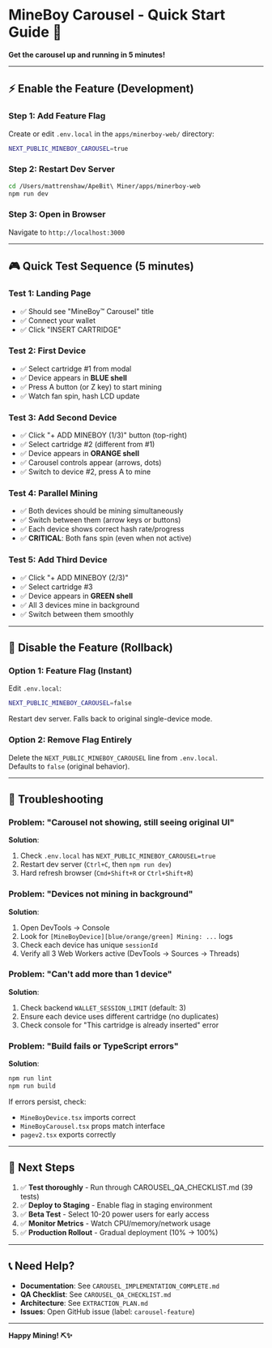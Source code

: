 # MineBoy Carousel - Quick Start Guide 🚀

**Get the carousel up and running in 5 minutes!**

---

## ⚡ Enable the Feature (Development)

### Step 1: Add Feature Flag
Create or edit `.env.local` in the `apps/minerboy-web/` directory:

```bash
NEXT_PUBLIC_MINEBOY_CAROUSEL=true
```

### Step 2: Restart Dev Server
```bash
cd /Users/mattrenshaw/ApeBit\ Miner/apps/minerboy-web
npm run dev
```

### Step 3: Open in Browser
Navigate to `http://localhost:3000`

---

## 🎮 Quick Test Sequence (5 minutes)

### Test 1: Landing Page
- ✅ Should see "MineBoy™ Carousel" title
- ✅ Connect your wallet
- ✅ Click "INSERT CARTRIDGE"

### Test 2: First Device
- ✅ Select cartridge #1 from modal
- ✅ Device appears in **BLUE shell**
- ✅ Press A button (or Z key) to start mining
- ✅ Watch fan spin, hash LCD update

### Test 3: Add Second Device
- ✅ Click "+ ADD MINEBOY (1/3)" button (top-right)
- ✅ Select cartridge #2 (different from #1)
- ✅ Device appears in **ORANGE shell**
- ✅ Carousel controls appear (arrows, dots)
- ✅ Switch to device #2, press A to mine

### Test 4: Parallel Mining
- ✅ Both devices should be mining simultaneously
- ✅ Switch between them (arrow keys or buttons)
- ✅ Each device shows correct hash rate/progress
- ✅ **CRITICAL**: Both fans spin (even when not active)

### Test 5: Add Third Device
- ✅ Click "+ ADD MINEBOY (2/3)"
- ✅ Select cartridge #3
- ✅ Device appears in **GREEN shell**
- ✅ All 3 devices mine in background
- ✅ Switch between them smoothly

---

## 🛑 Disable the Feature (Rollback)

### Option 1: Feature Flag (Instant)
Edit `.env.local`:
```bash
NEXT_PUBLIC_MINEBOY_CAROUSEL=false
```
Restart dev server. Falls back to original single-device mode.

### Option 2: Remove Flag Entirely
Delete the `NEXT_PUBLIC_MINEBOY_CAROUSEL` line from `.env.local`.  
Defaults to `false` (original behavior).

---

## 🐛 Troubleshooting

### Problem: "Carousel not showing, still seeing original UI"
**Solution**: 
1. Check `.env.local` has `NEXT_PUBLIC_MINEBOY_CAROUSEL=true`
2. Restart dev server (`Ctrl+C`, then `npm run dev`)
3. Hard refresh browser (`Cmd+Shift+R` or `Ctrl+Shift+R`)

### Problem: "Devices not mining in background"
**Solution**:
1. Open DevTools → Console
2. Look for `[MineBoyDevice][blue/orange/green] Mining: ...` logs
3. Check each device has unique `sessionId`
4. Verify all 3 Web Workers active (DevTools → Sources → Threads)

### Problem: "Can't add more than 1 device"
**Solution**:
1. Check backend `WALLET_SESSION_LIMIT` (default: 3)
2. Ensure each device uses different cartridge (no duplicates)
3. Check console for "This cartridge is already inserted" error

### Problem: "Build fails or TypeScript errors"
**Solution**:
```bash
npm run lint
npm run build
```
If errors persist, check:
- `MineBoyDevice.tsx` imports correct
- `MineBoyCarousel.tsx` props match interface
- `pagev2.tsx` exports correctly

---

## 📝 Next Steps

1. ✅ **Test thoroughly** - Run through CAROUSEL_QA_CHECKLIST.md (39 tests)
2. ✅ **Deploy to Staging** - Enable flag in staging environment
3. ✅ **Beta Test** - Select 10-20 power users for early access
4. ✅ **Monitor Metrics** - Watch CPU/memory/network usage
5. ✅ **Production Rollout** - Gradual deployment (10% → 100%)

---

## 📞 Need Help?

- **Documentation**: See `CAROUSEL_IMPLEMENTATION_COMPLETE.md`
- **QA Checklist**: See `CAROUSEL_QA_CHECKLIST.md`
- **Architecture**: See `EXTRACTION_PLAN.md`
- **Issues**: Open GitHub issue (label: `carousel-feature`)

---

**Happy Mining! ⛏️✨**

